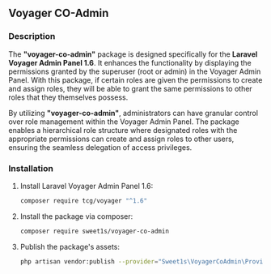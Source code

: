 ## Voyager CO-Admin

### Description

The **"voyager-co-admin"** package is designed specifically for the **Laravel Voyager Admin Panel 1.6**. It enhances the functionality by displaying the permissions granted by the superuser (root or admin) in the Voyager Admin Panel. With this package, if certain roles are given the permissions to create and assign roles, they will be able to grant the same permissions to other roles that they themselves possess.

By utilizing **"voyager-co-admin"**, administrators can have granular control over role management within the Voyager Admin Panel. The package enables a hierarchical role structure where designated roles with the appropriate permissions can create and assign roles to other users, ensuring the seamless delegation of access privileges.

### Installation
1. Install Laravel Voyager Admin Panel 1.6:
    ```bash
    composer require tcg/voyager "^1.6"
    ```

2. Install the package via composer:
    ```bash
    composer require sweet1s/voyager-co-admin
    ```
3. Publish the package's assets:
    ```bash
    php artisan vendor:publish --provider="Sweet1s\VoyagerCoAdmin\Providers\VoyagerCoAdminServiceProvider"
    ```
